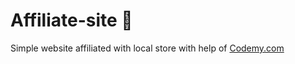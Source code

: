 # Affiliate-site :money_mouth_face:                                                                                                  
Simple website affiliated with local store
 with help of <a href="http://johnelder.com/">Codemy.com</a>
